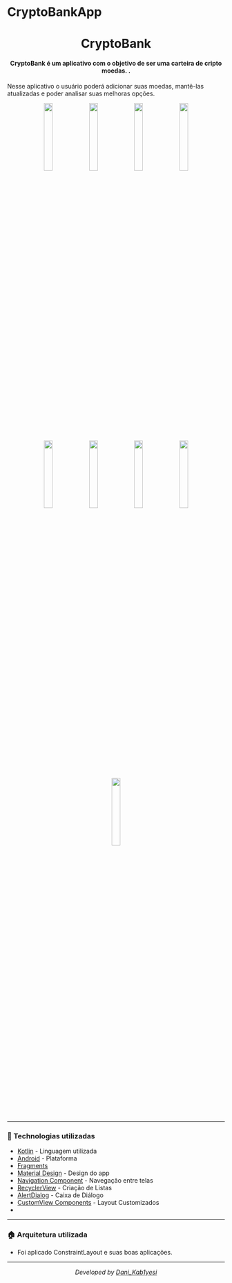 # CryptoBankApp
<div  align="center">
<!-- Top Image and Title -->
<h1>
CryptoBank
</h1>
<!-- Subtitle/Description -->
<h4>CryptoBank é um aplicativo com o objetivo de ser uma carteira de cripto moedas. .</h4>
  <p align="left">
  Nesse aplicativo o usuário poderá adicionar suas moedas, mantê-las atualizadas e poder analisar suas melhoras opções. 
  </p>
<p>
  
<img  width="20%"  src="https://i.imgur.com/dOUQdq2.jpg">
<img  width="20%"  src="https://i.imgur.com/vZOLBFt.jpg">
<img  width="20%"  src="https://i.imgur.com/JMbd1wH.jpg">
<img  width="20%"  src="https://i.imgur.com/7LNaH63.jpg">
<img  width="20%"  src="https://i.imgur.com/luUP6wP.jpg">
<img  width="20%"  src="https://i.imgur.com/cPPYpOz.jpg">
<img  width="20%"  src="https://i.imgur.com/PpoDoYq.jpg">
<img  width="20%"  src="https://i.imgur.com/tdFhp28.jpg">
<img  width="20%"  src="https://i.imgur.com/FFoviAR.jpg">
</div>

---

### :rocket: Technologias utilizadas
- [Kotlin](https://kotlinlang.org) - Linguagem utilizada
- [Android](https://developer.android.com) - Plataforma
- [Fragments](https://developer.android.com/guide/fragments)
- [Material Design](https://material.io/design) - Design do app
- [Navigation Component](https://developer.android.com/guide/navigation/navigation-getting-started) - Navegação entre telas
- [RecyclerView](https://developer.android.com/guide/topics/ui/layout/recyclerview) - Criação de Listas
- [AlertDialog](https://developer.android.com/guide/topics/ui/dialogs) - Caixa de Diálogo
- [CustomView Components](https://developer.android.com/guide/topics/ui/custom-components) - Layout Customizados
-
---

### 🏠 Arquitetura utilizada
- Foi aplicado ConstraintLayout e suas boas aplicações.
---
<div align="center">
<p><i>Developed by <a href="https://www.linkedin.com/in/daniel-matos1/">Dani_Kab1yesi</i></p>
</div>
<p>
